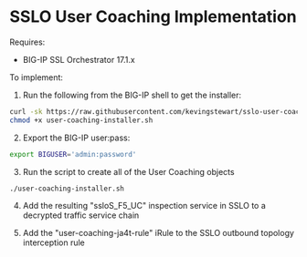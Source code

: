 # SSLO User Coaching Implementation

Requires:
* BIG-IP SSL Orchestrator 17.1.x

To implement:
1. Run the following from the BIG-IP shell to get the installer:
  ```bash
  curl -sk https://raw.githubusercontent.com/kevingstewart/sslo-user-coaching/refs/heads/main/user-coaching-installer.sh -o user-coaching-installer.sh
  chmod +x user-coaching-installer.sh
  ```

2. Export the BIG-IP user:pass:
  ```bash
  export BIGUSER='admin:password'
  ```

3. Run the script to create all of the User Coaching objects
  ```bash
  ./user-coaching-installer.sh
  ```

4. Add the resulting "ssloS_F5_UC" inspection service in SSLO to a decrypted traffic service chain

5. Add the "user-coaching-ja4t-rule" iRule to the SSLO outbound topology interception rule
